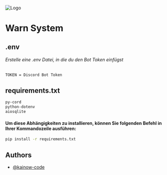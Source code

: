 
![Logo](https://cdn.leonardo.ai/users/448575ec-2432-4881-8c84-d8f925a25b2f/generations/e372e812-2fa0-4018-9dc2-140de711785a/Default_A_futuristic_neonlit_banner_with_a_bold_red_font_displ_0.jpg)


# Warn System




## .env

###### Erstelle eine .env Datei, in die du den Bot Token einfügst

```bash
TOKEN = Discord Bot Token
```

## requirements.txt

```bash
py-cord
python-dotenv
aiosqlite
```
    
#### Um diese Abhängigkeiten zu installieren, können Sie folgenden Befehl in Ihrer Kommandozeile ausführen:

 ```bash
pip install -r requirements.txt
```   
## Authors

- [@kainow-code](https://github.com/kainow-code)

